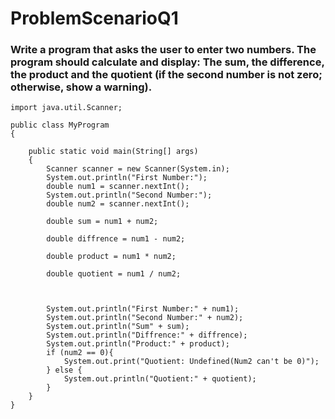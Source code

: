 # ProblemScenarioQ1

### Write a program that asks the user to enter two numbers. The program should calculate and display: The sum, the difference, the product and the quotient (if the second number is not zero; otherwise, show a warning).


    import java.util.Scanner;

    public class MyProgram
    {

        public static void main(String[] args)
        {
            Scanner scanner = new Scanner(System.in);
            System.out.println("First Number:");
            double num1 = scanner.nextInt();
            System.out.println("Second Number:");
            double num2 = scanner.nextInt();
        
            double sum = num1 + num2;
        
            double diffrence = num1 - num2;
        
            double product = num1 * num2;
        
            double quotient = num1 / num2;
        

        
            System.out.println("First Number:" + num1);
            System.out.println("Second Number:" + num2);
            System.out.println("Sum" + sum);
            System.out.println("Diffrence:" + diffrence);
            System.out.println("Product:" + product);
            if (num2 == 0){
                System.out.print("Quotient: Undefined(Num2 can't be 0)");
            } else {
                System.out.println("Quotient:" + quotient);
            }
        }
    }
